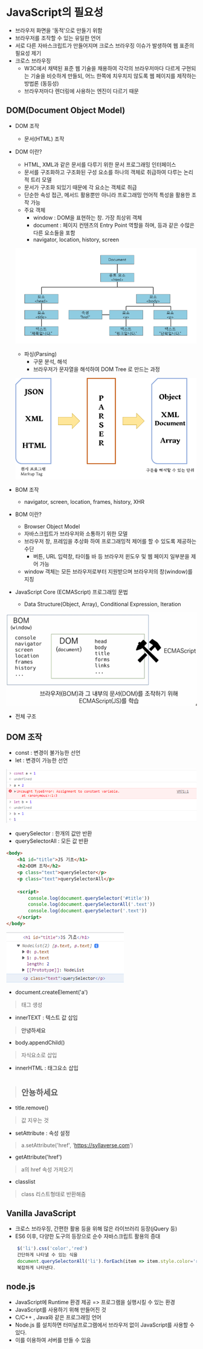 # JavaScript의 필요성
  - 브라우저 화면을 '동적'으로 만들기 위함
  - 브라우저를 조작할 수 있는 유일한 언어
  - 서로 다른 자바스크립트가 만들어지며 크로스 브라우징 이슈가 발생하여 웹 표준의 필요성 제기
  - 크로스 브라우징
    - W3C에서 채택된 표준 웹 기술을 채용하여 각각의 브라우저마다 다르게 구현되는 기술을 비슷하게 만들되, 어느 한쪽에 치우치지 않도록 웹 페이지를 제작하는 방법론 (동등성)
    - 브라우저마다 렌더링에 사용하는 엔진이 다르기 때문

## DOM(Document Object Model)
  - DOM 조작
    - 문서(HTML) 조작
  - DOM 이란?
    - HTML, XML과 같은 문서를 다루기 위한 문서 프로그래밍 인터페이스
    - 문서를 구조화하고 구조화된 구성 요소를 하나의 객체로 취급하여 다루는 논리적 트리 모델
    - 문서가 구조화 되있기 때문에 각 요소는 객체로 취급
    - 단순한 속성 접근, 메서드 활용뿐만 아니라 프로그래밍 언어적 특성을 활용한 조작 가능
    - 주요 객체
      - window : DOM을 표현하는 창. 가장 최상위 객체
      - document : 페이지 컨텐츠의 Entry Point 역할을 하며, <body> 등과 같은 수많은 다른 요소들을 포함
      - navigator, location, history, screen

    ![1](images/1.png)

    - 파싱(Parsing)
      - 구문 분석, 해석
      - 브라우저가 문자열을 해석하여 DOM Tree 로 만드는 과정
    
    ![2](images/2.png)

  - BOM 조작
    - navigator, screen, location, frames, history, XHR
  - BOM 이란? 
    - Browser Object Model
    - 자바스크립트가 브라우저와 소통하기 위한 모델
    - 브라우저 창, 프레임을 추상화 하여 프로그래밍적 제어를 할 수 있도록 제공하는 수단
      - 버튼, URL 입력창, 타이틀 바 등 브라우저 윈도우 및 웹 페이지 일부분을 제어 가능
    - window 객체는 모든 브라우저로부터 지원받으며 브라우저의 창(window)를 지칭

  - JavaScript Core (ECMAScript) 프로그래밍 문법
    - Data Structure(Object, Array), Conditional Expression, Iteration

  ![3](images/3.PNG)

  - 전체 구조

## DOM 조작
  - const : 변경이 불가능한 선언
  - let : 변경이 가능한 선언

  ![4](images/4.PNG)

  - querySelector : 한개의 값만 반환
  - querySelectorAll : 모든 값 반환

```html
<body>
    <h1 id="title">JS 기초</h1>
    <h2>DOM 조작</h2>
    <p class="text">querySelector</p>
    <p class="text">querySelectorAll</p>

    <script>
        console.log(document.querySelector('#title'))
        console.log(document.querySelectorAll('.text'))
        console.log(document.querySelector('.text'))
    </script>
</body>
```

  ![5](images/5.PNG)

  - document.createElement('a')
  > <a></a> 태그 생성
  - innerTEXT : 텍스트 값 삽입
  > <a>안녕하세요</a>
  - body.appendChild()
  > 자식요소로 삽입
  - innerHTML : 태그요소 삽입
  ><h1>
  > <h2>안뇽하세요</h2>
  ></h1>
  - title.remove()
  > 값 지우는 것
  - setAttribute : 속성 설정
  > a.setAttribute('href', 'https://syllaverse.com')
  - getAttribute('href')
  > a의 href 속성 가져오기
  - classlist
  > class 리스트형태로 반환해줌


## Vanilla JavaScript
  - 크로스 브라우징, 간편한 활용 등을 위해 많은 라이브러리 등장(jQuery 등)
  - ES6 이후, 다양한 도구의 등장으로 순수 자바스크립트 활용의 증대

```javascript
    $('li').css('color','red')
    간단하게 나타낼 수 있는 식을
    document.querySelectorAll('li').forEach(item => item.style.color='red')
    복잡하게 나타낸다.
```

## node.js
  - JavaScript에 Runtime 환경 제공 => 프로그램을 실행시킬 수 있는 환경
  - JavaScript를 사용하기 위해 만들어진 것
  - C/C++ , Java와 같은 프로그래밍 언어
  - Node.js 를 설치하면 터미널프로그램에서 브라우저 없이 JavaScript를 사용할 수 있다.
  - 이를 이용하여 서버를 만들 수 있음
